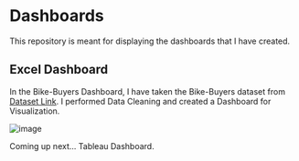 # Dashboards
This repository is meant for displaying the dashboards that I have created.

## Excel Dashboard
In the Bike-Buyers Dashboard, I have taken the Bike-Buyers dataset from [Dataset Link](https://www.youtube.com/redirect?event=video_description&redir_token=QUFFLUhqa2xkMWQzTEJDMmxHRjZMQ1dEa0poQkxlSWFEQXxBQ3Jtc0tsQWd6R3Y1R1Z0RWl5MVcySFVzRWoxcWZvUU9xT3Jvcl9xUmNvNGZHSzg4Uk9zbzN3NUN0ZFQ2VjdjdmlEWVljOG9vUnJqZEJoVGtzcjg1aUFZaW9VZ0FPLWJoaThQYTkzQmZrcl9KMnRxUHhQR0h1QQ&q=https%3A%2F%2Fgithub.com%2FAlexTheAnalyst%2FExcel-Tutorial%2Fblob%2Fmain%2FExcel%2520Project%2520Dataset.xlsx&v=opJgMj1IUrc). 
I performed Data Cleaning and created a Dashboard for Visualization.  

![image](https://github.com/gautam-girotra/Dashboards/assets/69039186/d81f0cfb-20fc-44eb-bd64-b84da77b1662)

Coming up next... Tableau Dashboard.
